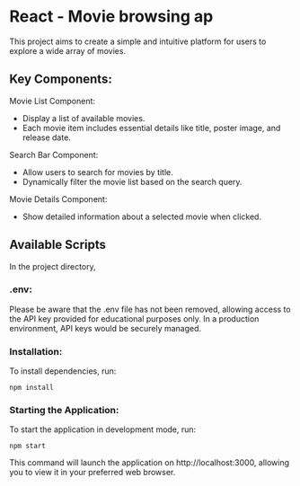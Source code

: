 # React - Movie browsing ap

This project aims to create a simple and intuitive platform for users to explore a wide array of movies.

## Key Components:

Movie List Component:
- Display a list of available movies.
- Each movie item includes essential details like title, poster image, and release date.

Search Bar Component:
- Allow users to search for movies by title.
- Dynamically filter the movie list based on the search query.

Movie Details Component:
- Show detailed information about a selected movie when clicked.


## Available Scripts

In the project directory, 

### .env:
Please be aware that the .env file has not been removed, allowing access to the API key provided for educational purposes only. In a production environment, API keys would be securely managed.

### Installation:
To install dependencies, run:

`npm install`

### Starting the Application:
To start the application in development mode, run:

`npm start`

This command will launch the application on http://localhost:3000, allowing you to view it in your preferred web browser.


